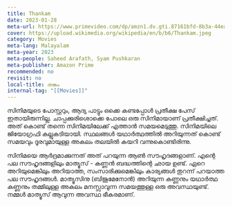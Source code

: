 ```yaml
---
title: Thankam
date: 2023-01-28
meta-url: https://www.primevideo.com/dp/amzn1.dv.gti.87161bfd-8b3a-44ea-98b4-320809ecfb69
cover: https://upload.wikimedia.org/wikipedia/en/b/b6/Thankam.jpeg
category: Movies
meta-lang: Malayalam
meta-year: 2023
meta-people: Saheed Arafath, Syam Pushkaran
meta-publisher: Amazon Prime
recommended: no
revisit: no
local-title: തങ്കം
internal-tag: "[[Movies]]"
---
```



സിനിമയുടെ പോസ്റ്ററും, ആദ്യ പാട്ടും ഒക്കെ കണ്ടപ്പോൾ പ്രതീക്ഷ പേസ് ഇതായിരുന്നില്ല. ചാപ്പക്കുരിശൊക്കെ പോലെ ഒരു സിനിമായാണ് പ്രതീക്ഷിച്ചത്. അത് കൊണ്ട് തന്നെ സിനിമയിലേക്ക് എത്താൻ സമയമെടുത്തു. സിനിമയിലെ ജിയോഗ്രഫി കല്ലുകടിയായി. സ്ഥലങ്ങൾ യഥാർത്ഥത്തിൽ അറിയുന്നത് കൊണ്ട് സമയവും ദൂരവുമായുള്ള അകലം തലയിൽ കയറി വന്നുകൊണ്ടിരിന്നു. 

സിനിമയെ ആർദ്രമാക്കുന്നത് അത് പറയുന്ന ആൺ സൗഹൃദങ്ങളാണ്. എന്റെ പല സൗഹൃദങ്ങളിലും മാത്യൂസ് - കണ്ണൻ ബദ്ധത്തിന്റെ ഛായ ഉണ്ട്. ഏറെ അറിയുമെങ്കിലും അറിയാത്ത, സംസാരിക്കുമെങ്കിലും കാര്യങ്ങൾ തുറന്ന് പറയാത്ത പല സൗഹൃദങ്ങൾ. മാത്യൂസിനു (ബിജുമേനോൻ) അറിയുന്ന കണ്ണനും യഥാർത്ഥ കണ്ണനും തമ്മിലുള്ള അകലം മനസ്സാവുന്ന സമയത്തുള്ള ഒരു അവസ്ഥയുണ്ട്. നമ്മൾ മാത്യൂസ് ആവുന്ന അവസ്ഥ ഭീകരമാണ്.